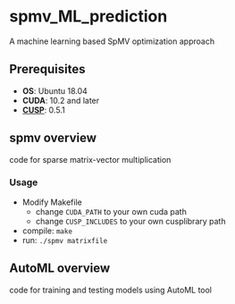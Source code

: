 # spmv_ML_prediction
A machine learning based SpMV optimization approach

## Prerequisites
- **OS**: Ubuntu 18.04
- **CUDA**: 10.2 and later
- **[CUSP](https://github.com/cusplibrary/cusplibrary)**: 0.5.1 

## spmv overview
code for sparse matrix-vector multiplication
### Usage
- Modify Makefile
  - change `CUDA_PATH` to your own cuda path
  - change `CUSP_INCLUDES` to your own cusplibrary path
- compile: `make`
- run: `./spmv matrixfile`

## AutoML overview
code for training and testing models using AutoML tool
